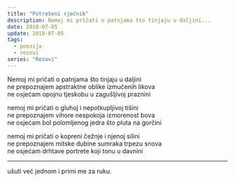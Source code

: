 ```yaml
---
title: "Potrošeni rječnik"
description: Nemoj mi pričati o patnjama što tinjaju u daljini...
date: 2010-07-05
update: 2010-07-05
tags:
  - poezija
  - rezovi
series: "Rezovi"
---
```


Nemoj mi pričati o patnjama što tinjaju u daljini  
ne prepoznajem apstraktne oblike izmučenih likova  
ne osjećam opojnu tjeskobu u zagušljivoj praznini

nemoj mi pričati o gluhoj i nepotkupljivoj tišini  
ne prepoznajem vihore nespokoja izmorenost bova  
ne osjećam bol polomljenog jedra što pluta na gorčini

nemoj mi pričati o kopreni čežnje i njenoj silini  
ne prepoznajem mitske dubine sumraka trpezu snova  
ne osjećam drhtave portrete koji tonu u davnini

---

ušuti već jednom i primi me za ruku.

